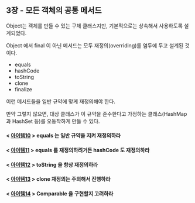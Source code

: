 ## 3장 - 모든 객체의 공통 메서드

Object는 객체를 만들 수 있는 구체 클래스지만, 기본적으로는 상속해서 사용하도록 설계되었다.

Object 에서 final 이 아닌 메서드는 모두 재정의(overriding)를 염두에 두고 설계된 것이다.

- equals
- hashCode
- toString
- clone
- finalize

이런 메서드들을 일반 규약에 맞게 재정의해야 한다.

만약 그렇지 않으면, 대상 클래스가 이 규약을 준수한다고 가정하는 클래스(HashMap 과 HashSet 등)를 오동작하게 만들 수 있다.

#### < [아이템10](https://github.com/ziippy/EffectiveJava/tree/master/src/chapter3/item10) > equals 는 일반 규약을 지켜 재정의하라

#### < [아이템11](https://github.com/ziippy/EffectiveJava/tree/master/src/chapter3/item11) > equals 를 재정의하려거든 hashCode 도 재정의하라

#### < [아이템12](https://github.com/ziippy/EffectiveJava/tree/master/src/chapter3/item12) > toString 을 항상 재정의하라

#### < [아이템13](https://github.com/ziippy/EffectiveJava/tree/master/src/chapter3/item13) > clone 재정의는 주의해서 진행하라

#### < [아이템14](https://github.com/ziippy/EffectiveJava/tree/master/src/chapter3/item14) > Comparable 을 구현할지 고려하라